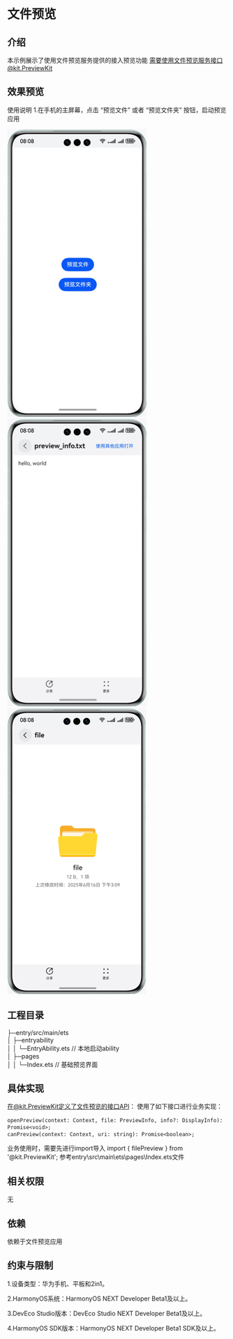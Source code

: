 # 文件预览
## 介绍
本示例展示了使用文件预览服务提供的接入预览功能
需要使用文件预览服务接口@kit.PreviewKit
## 效果预览
使用说明
1.在手机的主屏幕，点击 “预览文件” 或者 “预览文件夹” 按钮，启动预览应用

![](screenshots/device/demoIndex.png)
![](screenshots/device/demo.png)
![](screenshots/device/demo_folder.png)

## 工程目录
├─entry/src/main/ets    
│ ├─entryability                
│ │ └─EntryAbility.ets // 本地启动ability     
│ ├─pages                
│ │ └─Index.ets // 基础预览界面

## 具体实现
在@kit.PreviewKit定义了文件预览的接口API：
使用了如下接口进行业务实现：


```
openPreview(context: Context, file: PreviewInfo, info?: DisplayInfo): Promise<void>;
canPreview(context: Context, uri: string): Promise<boolean>;
```

业务使用时，需要先进行import导入
import { filePreview } from '@kit.PreviewKit';
参考entry\src\main\ets\pages\Index.ets文件

## 相关权限
无

## 依赖
依赖于文件预览应用

## 约束与限制
1.设备类型：华为手机、平板和2in1。

2.HarmonyOS系统：HarmonyOS NEXT Developer Beta1及以上。

3.DevEco Studio版本：DevEco Studio NEXT Developer Beta1及以上。

4.HarmonyOS SDK版本：HarmonyOS NEXT Developer Beta1 SDK及以上。